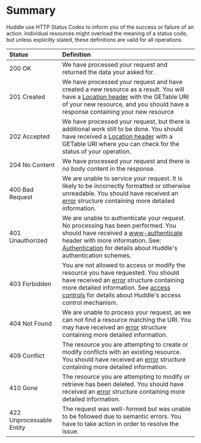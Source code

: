 # Summary #

Huddle use HTTP Status Codes to inform you of the success or failure of an action. Individual resources might overload the meaning of a status code, but unless explicitly stated, these definitions are valid for all operations.

| Status | Definition |
|:-------|:-----------|
| 200 OK | We have processed your request and returned the data your asked for. |
| 201 Created | We have processed your request and have created a new resource as a result. You will have a [Location header](HttpHeaders#Location) with the GETable URI of your new resource, and you should have a response containing your new resource |
| 202 Accepted | We have processed your request, but there is additional work still to be done. You should have received a [Location header](HttpHeaders#Location) with a GETable URI where you can check for the status of your operation. |
| 204 No Content | We have processed your request and there is no body content in the response. |
| 400 Bad Request | We are unable to service your request. It is likely to be incorrectly formatted or otherwise unreadable. You should have received an [error](ErrorResponse) structure containing more detailed information. |
| 401 Unauthorized | We are unable to authenticate your request. No processing has been performed. You should have received a [www-authenticate](HttpHeaders#Authenticate) header with more information. See: [Authentication](Authentication) for details about Huddle's authentication schemes. |
| 403 Forbidden | You are not allowed to access or modify the resource you have requested. You should have received an [error](ErrorResponse) structure containing more detailed information. See [access controls](AccessControlEntry) for details about Huddle's access control mechanism. |
| 404 Not Found | We are unable to process your request, as we can not find a resource matching the URI. You may have received an [error](ErrorResponse) structure containing more detailed information. |
| 409 Conflict | The resource you are attempting to create or modify conflicts with an existing resource. You should have received an [error](ErrorResponse) structure containing more detailed information. |
| 410 Gone | The resource you are attempting to modify or retrieve has been deleted. You should have received an [error](ErrorResponse) structure containing more detailed information. |
| 422 Unprocessable Entity | The request was well-formed but was unable to be followed due to semantic errors. You have to take action in order to resolve the issue. |
